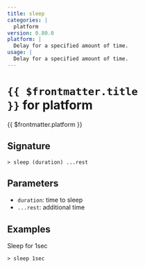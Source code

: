 ```yaml
---
title: sleep
categories: |
  platform
version: 0.80.0
platform: |
  Delay for a specified amount of time.
usage: |
  Delay for a specified amount of time.
---
```


# <code>{{ $frontmatter.title }}</code> for platform

<div class='command-title'>{{ $frontmatter.platform }}</div>

## Signature

```> sleep (duration) ...rest```

## Parameters

 -  `duration`: time to sleep
 -  `...rest`: additional time

## Examples

Sleep for 1sec
```shell
> sleep 1sec

```
